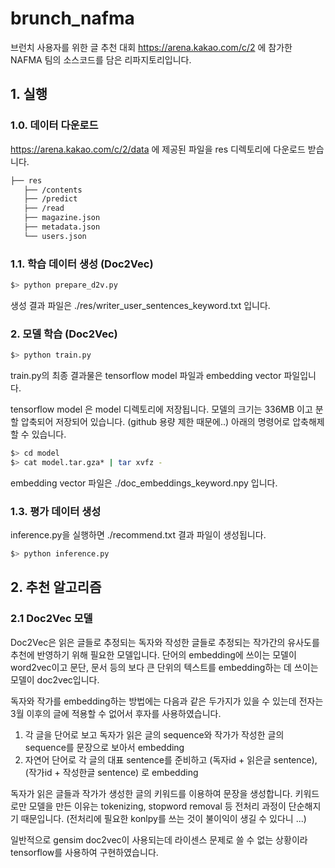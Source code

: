 # brunch_nafma

브런치 사용자를 위한 글 추천 대회 https://arena.kakao.com/c/2 
에 참가한 NAFMA 팀의 소스코드를 담은 리파지토리입니다.  


## 1. 실행
### 1.0. 데이터 다운로드
https://arena.kakao.com/c/2/data 에 제공된 파일을 
res 디렉토리에 다운로드 받습니다. 

```bash
├── res
   ├── /contents
   ├── /predict
   ├── /read
   ├── magazine.json
   ├── metadata.json
   └── users.json
``` 

### 1.1. 학습 데이터 생성 (Doc2Vec)

```bash
$> python prepare_d2v.py
``` 
생성 결과 파일은 ./res/writer_user_sentences_keyword.txt 입니다.

### 2. 모델 학습 (Doc2Vec)

```bash
$> python train.py
``` 

train.py의 최종 결과물은 tensorflow model 파일과 embedding vector 파일입니다.

tensorflow model 은 model 디렉토리에 저장됩니다. 
모델의 크기는 336MB 이고 분할 압축되어 저장되어 있습니다.  (github 용량 제한 때문에..)
아래의 명령어로 압축해제 할 수 있습니다. 

```bash
$> cd model
$> cat model.tar.gza* | tar xvfz -
``` 

embedding vector 파일은 ./doc_embeddings_keyword.npy 입니다. 


### 1.3. 평가 데이터 생성 
inference.py을 실행하면 ./recommend.txt 결과 파일이 생성됩니다.

```bash
$> python inference.py
``` 

## 2. 추천 알고리즘
### 2.1 Doc2Vec 모델
Doc2Vec은 읽은 글들로 추정되는 독자와 작성한 글들로 추정되는 작가간의 유사도를 추천에 반영하기 위해 필요한 모델입니다.
단어의 embedding에 쓰이는 모델이 word2vec이고 문단, 문서 등의 보다 큰 단위의 텍스트를 embedding하는 데 쓰이는 모델이 doc2vec입니다.  

독자와 작가를 embedding하는 방법에는 다음과 같은 두가지가 있을 수 있는데 전자는 3월 이후의 글에 적용할 수 없어서 후자를 사용하였습니다.  
1. 각 글을 단어로 보고 독자가 읽은 글의 sequence와 작가가 작성한 글의 sequence를 문장으로 보아서 embedding
2. 자연어 단어로 각 글의 대표 sentence를 준비하고 (독자id + 읽은글 sentence), (작가id + 작성한글 sentence) 로 embedding

독자가 읽은 글들과 작가가 생성한 글의 키워드를 이용하여 문장을 생성합니다.
키워드로만 모델을 만든 이유는 tokenizing, stopword removal 등 전처리 과정이 단순해지기 때문입니다.
(전처리에 필요한 konlpy를 쓰는 것이 불이익이 생길 수 있다니 ...)  

일반적으로 gensim doc2vec이 사용되는데 라이센스 문제로 쓸 수 없는 상황이라 tensorflow를 사용하여 구현하였습니다.
